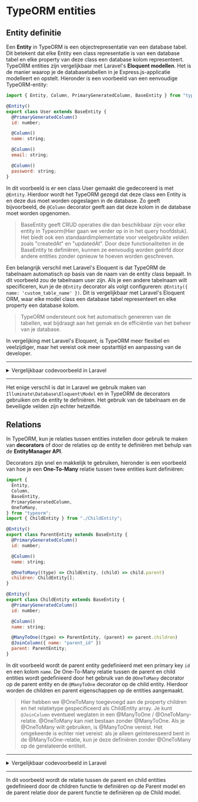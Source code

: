 # TypeORM entities

## Entity definitie

Een **Entity** in TypeORM is een objectrepresentatie van een database tabel. Dit betekent dat elke Entity een class representatie is van een database tabel en elke property van deze class een database kolom representeert.
TypeORM entities zijn vergelijkbaar met Laravel's **Eloquent modellen**. Het is de manier waarop je de databasetabellen in je Express.js-applicatie modelleert en opstelt. Hieronder is een voorbeeld van een eenvoudige TypeORM-entity:

```javascript
import { Entity, Column, PrimaryGeneratedColumn, BaseEntity } from "typeorm";

@Entity()
export class User extends BaseEntity {
  @PrimaryGeneratedColumn()
  id: number;

  @Column()
  name: string;

  @Column()
  email: string;

  @Column()
  password: string;
}
```

In dit voorbeeld is er een class User gemaakt die gedecoreerd is met `@Entity`. Hierdoor wordt het TypeORM gezegd dat deze class een Entity is en deze dus moet worden opgeslagen in de database. Zo geeft bijvoorbeeld, de `@Column` decorator geeft aan dat deze kolom in de database moet worden opgenomen.

> BaseEntity geeft CRUD operaties die dan beschikbaar zijn voor elke entity in Typeorm(Hier gaan we verder op in in het query hoofdstuk). Het biedt ook een standaardimplementatie voor veelgebruikte velden zoals "createdAt" en "updatedAt". Door deze functionaliteiten in de BaseEntity te definiëren, kunnen ze eenvoudig worden geërfd door andere entities zonder opnieuw te hoeven worden geschreven.

Een belangrijk verschil met Laravel's Eloquent is dat TypeORM de tabelnaam automatisch op basis van de naam van de entity class bepaalt. In dit voorbeeld zou de tabelnaam user zijn. Als je een andere tabelnaam wilt specificeren, kun je de `@Entity` decorator als volgt configureren: `@Entity({ name: 'custom_table_name' })`.
Dit is vergelijkbaar met Laravel's Eloquent ORM, waar elke model class een database tabel representeert en elke property een database kolom.

> TypeORM ondersteunt ook het automatisch genereren van de tabellen, wat bijdraagt aan het gemak en de efficiëntie van het beheer van je database.

In vergelijking met Laravel's Eloquent, is TypeORM meer flexibel en veelzijdiger, maar het vereist ook meer opstarttijd en aanpassing van de developer.

<hr />
<details>
  <summary>Vergelijkbaar codevoorbeeld in Laravel</summary>

```php
<?php

namespace App;

use Illuminate\Database\Eloquent\Model;

class User extends Model
{
    protected $table = 'users';
    protected $fillable = ['name', 'email', 'password'];
}
```

</details>
<hr />

Het enige verschil is dat in Laravel we gebruik maken van `Illuminate\Database\Eloquent\Model` en in TypeORM de decorators gebruiken om de entity te definiëren. Het gebruik van de tabelnaam en de beveiligde velden zijn echter hetzelfde.

## Relations

In TypeORM, kun je relaties tussen entities instellen door gebruik te maken van **decorators** of door de relaties op de entity te definiëren met behulp van de **EntityManager API**.

Decorators zijn snel en makkelijk te gebruiken, hieronder is een voorbeeld van hoe je een **One-To-Many** relatie tussen twee entities kunt definiëren:

```javascript
import {
  Entity,
  Column,
  BaseEntity,
  PrimaryGeneratedColumn,
  OneToMany,
} from "typeorm";
import { ChildEntity } from "./ChildEntity";

@Entity()
export class ParentEntity extends BaseEntity {
  @PrimaryGeneratedColumn()
  id: number;

  @Column()
  name: string;

  @OneToMany((type) => ChildEntity, (child) => child.parent)
  children: ChildEntity[];
}

@Entity()
export class ChildEntity extends BaseEntity {
  @PrimaryGeneratedColumn()
  id: number;

  @Column()
  name: string;

  @ManyToOne((type) => ParentEntity, (parent) => parent.children)
  @JoinColumn({ name: "parent_id" })
  parent: ParentEntity;
}
```

In dit voorbeeld wordt de parent entity gedefinieerd met een primary key `id` en een kolom `name`. De One-To-Many relatie tussen de parent en child entities wordt gedefinieerd door het gebruik van de `@OneToMany` decorator op de parent entity en de `@ManyToOne` decorator op de child entity. Hierdoor worden de children en parent eigenschappen op de entities aangemaakt.

> Hier hebben we @OneToMany toegevoegd aan de property children en het relatietype gespecificeerd als ChildEntity array. Je kunt `@JoinColumn` eventueel weglaten in een @ManyToOne / @OneToMany-relatie. @OneToMany kan niet bestaan zonder @ManyToOne. Als je @OneToMany wilt gebruiken, is @ManyToOne vereist. Het omgekeerde is echter niet vereist: als je alleen geïnteresseerd bent in de @ManyToOne-relatie, kun je deze definiëren zonder @OneToMany op de gerelateerde entiteit.

<hr />
<details>
  <summary>Vergelijkbaar codevoorbeeld in Laravel</summary>

```php
class Parent extends Model
{
    public function children()
    {
        return $this->hasMany(Child::class);
    }
}

class Child extends Model
{
    public function parent()
    {
        return $this->belongsTo(Parent::class);
    }
}
```

</details>
<hr />

In dit voorbeeld wordt de relatie tussen de parent en child entities gedefinieerd door de children functie te definiëren op de Parent model en de parent relatie door de parent functie te definiëren op de Child model.
